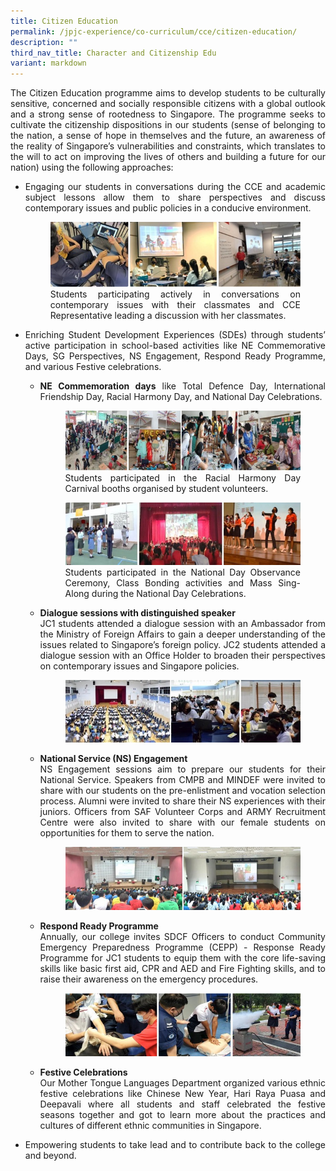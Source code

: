 ```yaml
---
title: Citizen Education
permalink: /jpjc-experience/co-curriculum/cce/citizen-education/
description: ""
third_nav_title: Character and Citizenship Edu
variant: markdown
---
```

<div align="justify">

<p>The Citizen Education programme aims to develop students to be culturally sensitive, concerned and socially responsible citizens with a global outlook and a strong sense of rootedness to Singapore. The programme seeks to cultivate the citizenship dispositions in our students (sense of belonging to the nation, a sense of hope in themselves and the future, an awareness of the reality of Singapore’s vulnerabilities and constraints, which translates to the will to act on improving the lives of others and building a future for our nation) using the following approaches:</p>

<p></p><ul><li>Engaging our students in conversations during the CCE and academic subject lessons allow them to share perspectives and discuss contemporary issues and public policies in a conducive environment.</li>

<p></p><figure><img src="https://raw.githubusercontent.com/isomerpages/moe-jpjc/staging/images/JPJC%20Experience/Co%20Curriculum/CCE/Citizen%20Education/student.jpg"> 
Students participating actively in conversations on contemporary issues with their classmates and CCE Representative leading a discussion with her classmates.</figure><p></p>

<p></p><li>Enriching Student Development Experiences (SDEs) through students’ active participation in school-based activities like NE Commemorative Days, SG Perspectives, NS Engagement, Respond Ready Programme, and various Festive celebrations.</li><p></p>
	
<ul><li><b>NE Commemoration days</b> like Total Defence Day, International Friendship Day, Racial Harmony Day, and National Day Celebrations.	</li>
	
<p></p><figure><img src="https://raw.githubusercontent.com/isomerpages/moe-jpjc/staging/images/JPJC%20Experience/Co%20Curriculum/CCE/Citizen%20Education/StudentsRHD.jpg">Students participated in the Racial Harmony Day Carnival booths organised by student volunteers.</figure><p></p>	
	
<p></p><figure><img src="https://raw.githubusercontent.com/isomerpages/moe-jpjc/staging/images/JPJC%20Experience/Co%20Curriculum/CCE/Citizen%20Education/students%20ND.jpg">Students participated in the National Day Observance Ceremony, Class Bonding activities and Mass Sing-Along during the National Day Celebrations.</figure><p></p>	
	
<p></p><li><b>Dialogue sessions with distinguished speaker</b></li>
JC1 students attended a dialogue session with an Ambassador from the Ministry of Foreign Affairs to gain a deeper understanding of the issues related to Singapore’s foreign policy. JC2 students attended a dialogue session with an Office Holder to broaden their perspectives on contemporary issues and Singapore policies.<p></p>
	
<p></p><figure><img src="https://raw.githubusercontent.com/isomerpages/moe-jpjc/staging/images/JPJC%20Experience/Co%20Curriculum/CCE/Citizen%20Education/SGperspect.jpg"></figure><p></p>	
	
<p></p><li><b>National Service (NS) Engagement</b></li>
NS Engagement sessions aim to prepare our students for their National Service. Speakers from CMPB and MINDEF were invited to share with our students on the pre-enlistment and vocation selection process. Alumni were invited to share their NS experiences with their juniors. Officers from SAF Volunteer Corps and ARMY Recruitment Centre were also invited to share with our female students on opportunities for them to serve the nation.<p></p>
	
<p></p><figure><img src="https://raw.githubusercontent.com/isomerpages/moe-jpjc/staging/images/JPJC%20Experience/Co%20Curriculum/CCE/Citizen%20Education/NS%20engagement.jpg"></figure><p></p>	

<p></p><li><b>Respond Ready Programme</b></li>
Annually, our college invites SDCF Officers to conduct Community Emergency Preparedness Programme (CEPP) - Response Ready Programme for JC1 students to equip them with the core life-saving skills like basic first aid, CPR and AED and Fire Fighting skills, and to raise their awareness on the emergency procedures.<p></p>
	
<p></p><figure><img src="https://raw.githubusercontent.com/isomerpages/moe-jpjc/staging/images/JPJC%20Experience/Co%20Curriculum/CCE/Citizen%20Education/Respondready.jpg"></figure><p></p>	
	
<p></p><li><b>Festive Celebrations</b></li>
Our Mother Tongue Languages Department organized various ethnic festive celebrations like Chinese New Year, Hari Raya Puasa and Deepavali where all students and staff celebrated the festive seasons together and got to learn more about the practices and cultures of different ethnic communities in Singapore.<p></p></ul>
	

<p></p><li>Empowering students to take lead and to contribute back to the college and beyond.</li><p></p></ul></div>